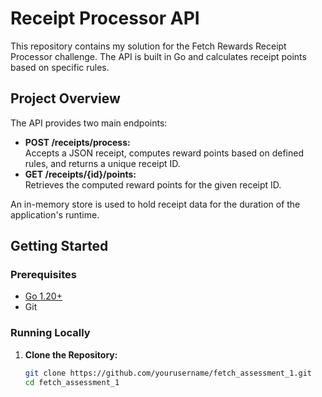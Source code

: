 # Receipt Processor API

This repository contains my solution for the Fetch Rewards Receipt Processor challenge. The API is built in Go and calculates receipt points based on specific rules.

## Project Overview

The API provides two main endpoints:
- **POST /receipts/process:**  
  Accepts a JSON receipt, computes reward points based on defined rules, and returns a unique receipt ID.
- **GET /receipts/{id}/points:**  
  Retrieves the computed reward points for the given receipt ID.

An in-memory store is used to hold receipt data for the duration of the application's runtime.

## Getting Started

### Prerequisites
- [Go 1.20+](https://golang.org/dl/)
- Git

### Running Locally

1. **Clone the Repository:**
   ```bash
   git clone https://github.com/yourusername/fetch_assessment_1.git
   cd fetch_assessment_1
